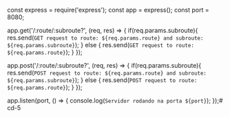 const express = require('express');
const app = express();
const port = 8080;

app.get('/:route/:subroute?', (req, res) => {
    if(req.params.subroute){
        res.send(`GET request to route: ${req.params.route} and subroute: ${req.params.subroute}`);
    } else {
        res.send(`GET request to route: ${req.params.route}`);
    }
});

app.post('/:route/:subroute?', (req, res) => {
    if(req.params.subroute){
        res.send(`POST request to route: ${req.params.route} and subroute: ${req.params.subroute}`);
    } else {
        res.send(`POST request to route: ${req.params.route}`);
    }
});

app.listen(port, () => {
    console.log(`Servidor rodando na porta ${port}`);
});# cd-5
